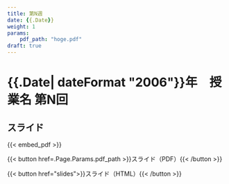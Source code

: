 ```yaml
---
title: 第N週
date: {{.Date}}
weight: 1
params: 
    pdf_path: "hoge.pdf"
draft: true
---
```


# {{.Date|  dateFormat "2006"}}年　授業名 第N回

## スライド

{{< embed_pdf >}}

{{< button href=.Page.Params.pdf_path >}}スライド（PDF）{{< /button >}}

{{< button href="slides">}}スライド（HTML）{{< /button >}}
